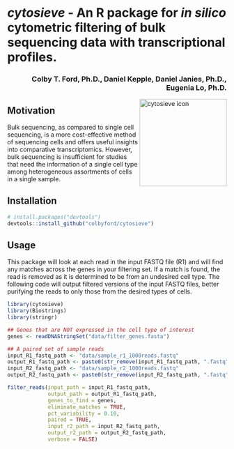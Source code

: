 # *cytosieve* - An R package for _in silico_ cytometric filtering of bulk sequencing data with transcriptional profiles.
<h3 align = "right">Colby T. Ford, Ph.D., Daniel Kepple, Daniel Janies, Ph.D., Eugenia Lo, Ph.D.</h3>

<img align="right" src="https://raw.github.com/colbyford/cytosieve/blob/main/img/cytosieve_hex.png" alt="cytosieve icon" width="200">

## Motivation
Bulk sequencing, as compared to single cell sequencing, is a more cost-effective method of sequencing cells and offers useful insights into comparative transcriptomics. However, bulk sequencing is insufficient for studies that need the information of a single cell type among heterogeneous assortments of cells in a single sample.

## Installation
```r
# install.packages("devtools")
devtools::install_github("colbyford/cytosieve")
```

## Usage
This package will look at each read in the input FASTQ file (R1) and will find any matches across the genes in your filtering set. If a match is found, the read is removed as it is determined to be from an undesired cell type. The following code will output filtered versions of the input FASTQ files, better purifying the reads to only those from the desired types of cells.

```r
library(cytosieve)
library(Biostrings)
library(stringr)

## Genes that are NOT expressed in the cell type of interest
genes <- readDNAStringSet("data/filter_genes.fasta")

## A paired set of sample reads
input_R1_fastq_path <- "data/sample_r1_1000reads.fastq"
output_R1_fastq_path <- paste0(str_remove(input_R1_fastq_path, ".fastq"), "_filtered.fastq")
input_R2_fastq_path <- "data/sample_r2_1000reads.fastq"
output_R2_fastq_path <- paste0(str_remove(input_R2_fastq_path, ".fastq"), "_filtered.fastq")

filter_reads(input_path = input_R1_fastq_path,
             output_path = output_R1_fastq_path,
             genes_to_find = genes,
             eliminate_matches = TRUE,
             pct_variability = 0.10,
             paired = TRUE,
             input_r2_path = input_R2_fastq_path,
             output_r2_path = output_R2_fastq_path,
             verbose = FALSE)
```
